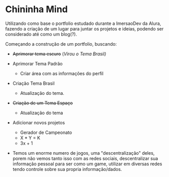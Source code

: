 # Chininha Mind

Utilizando como base o portfolio estudado durante a ImersaoDev da Alura, fazendo a criação de um lugar para juntar os projetos e ideias, podendo ser considerado até como um blog(?).

Começando a construção de um portfolio, buscando:

- ~~Aprimorar tema escuro~~ (_Virou o Tema Brasil)_ 
- Aprimorar Tema Padrão
  - Criar área com as informações do perfil
- Criação Tema Brasil
  - Atualização do tema.
- ~~Criação de um Tema Espaço~~
  - Atualização do tema
- Adicionar novos projetos
  - Gerador de Campeonato
  - X * Y = K
  - 3x + 1

- Temos um enorme numero de jogos, uma "descentralização" deles, porem não vemos tanto isso com as redes sociais, descentralizar sua informação pessoal para ser como um game, utilizar em diversas redes tendo controle sobre sua propria informação/dados.
